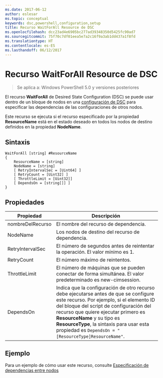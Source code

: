 ```yaml
---
ms.date: 2017-06-12
author: eslesar
ms.topic: conceptual
keywords: dsc,powershell,configuration,setup
title: Recurso WaitForAll Resource de DSC
ms.openlocfilehash: dcc23ad4e6905bc277ad39348350d5425fc90ad7
ms.sourcegitcommit: 75f70c7df01eea5e7a2c16f9a3ab1dd437a1f8fd
ms.translationtype: HT
ms.contentlocale: es-ES
ms.lasthandoff: 06/12/2017
---
```

# <a name="dsc-waitforall-resource"></a>Recurso WaitForAll Resource de DSC

> Se aplica a: Windows PowerShell 5.0 y versiones posteriores

El recurso **WaitForAll** de Desired State Configuration (DSC) se puede usar dentro de un bloque de nodos en una [configuración de DSC](configurations.md) para especificar las dependencias de las configuraciones de otros nodos.

Este recurso se ejecuta si el recurso especificado por la propiedad **ResourceName** está en el estado deseado en todos los nodos de destino definidos en la propiedad **NodeName**.


## <a name="syntax"></a>Sintaxis

```
WaitForAll [string] #ResourceName
{
    ResourceName = [string]
    NodeName = [string]
    [ RetryIntervalSec = [Uint64] ]
    [ RetryCount = [Uint32] ] 
    [ ThrottleLimit = [Uint32]]
    [ DependsOn = [string[]] ]
}
```

## <a name="properties"></a>Propiedades

|  Propiedad  |  Descripción   | 
|---|---| 
| nombreDelRecurso| El nombre del recurso de dependencia.| 
| NodeName| Los nodos de destino del recurso de dependencia.| 
| RetryIntervalSec| El número de segundos antes de reintentar la operación. El valor mínimo es 1.| 
| RetryCount| El número máximo de reintentos.| 
| ThrottleLimit| El número de máquinas que se pueden conectar de forma simultánea. El valor predeterminado es new-cimsession.| 
| DependsOn | Indica que la configuración de otro recurso debe ejecutarse antes de que se configure este recurso. Por ejemplo, si el elemento ID del bloque del script de configuración del recurso que quiere ejecutar primero es __ResourceName__ y su tipo es __ResourceType__, la sintaxis para usar esta propiedad es `DependsOn = "[ResourceType]ResourceName"`.|


## <a name="example"></a>Ejemplo

Para un ejemplo de cómo usar este recurso, consulte [Especificación de dependencias entre nodos](crossNodeDependencies.md)

